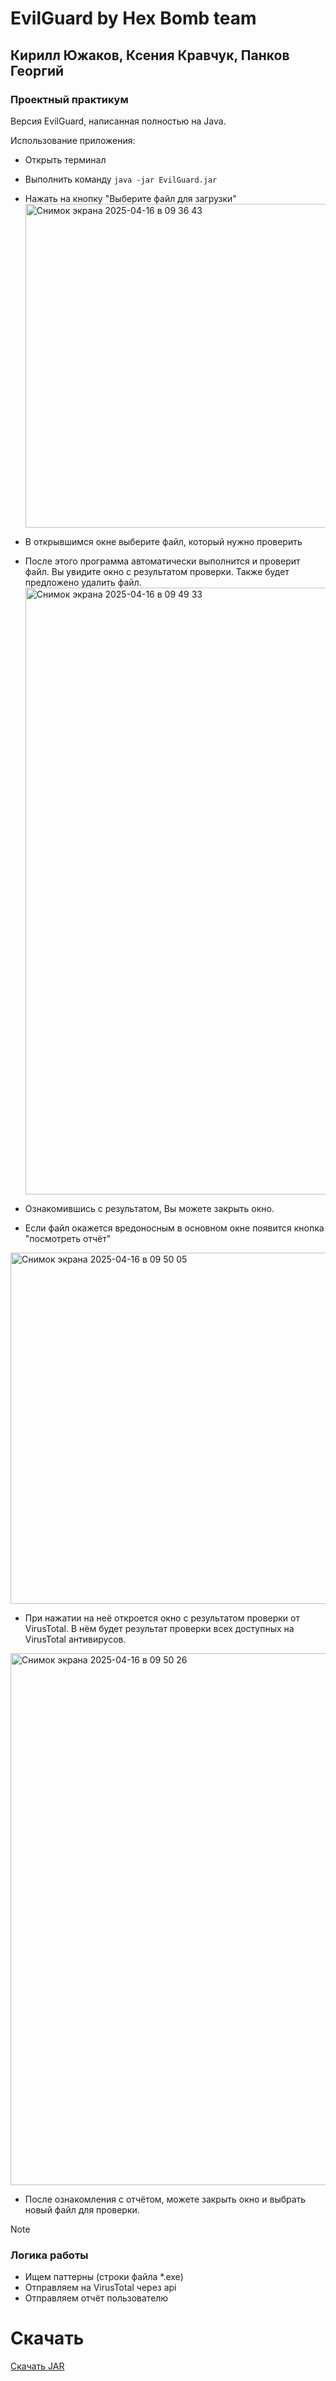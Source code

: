 # EvilGuard by Hex Bomb team

## Кирилл Южаков, Ксения Кравчук, Панков Георгий
### Проектный практикум

Версия EvilGuard, написанная полностью на Java. 

Использование приложения: 
- Открыть терминал
- Выполнить команду `java -jar EvilGuard.jar`
- Нажать на кнопку "Выберите файл для загрузки"
  <img width="518" alt="Снимок экрана 2025-04-16 в 09 36 43" src="https://github.com/user-attachments/assets/04b1780c-9d49-4335-b4ce-a391e9c7864c" />

- В открывшимся окне выберите файл, который нужно проверить
- После этого программа автоматически выполнится и проверит файл. Вы увидите окно с результатом проверки. Также будет предложено удалить файл.
  <img width="971" alt="Снимок экрана 2025-04-16 в 09 49 33" src="https://github.com/user-attachments/assets/3cbf32dd-b58d-4544-80ed-9a60ecb5eb54" />

- Ознакомившись с результатом, Вы можете закрыть окно.
- Если файл окажется вредоносным в основном окне появится кнопка "посмотреть отчёт"
 <img width="562" alt="Снимок экрана 2025-04-16 в 09 50 05" src="https://github.com/user-attachments/assets/99451ddb-d616-4d88-a0a0-67d0b29141a4" />

- При нажатии на неё откроется окно с результатом проверки от VirusTotal. В нём будет результат проверки всех доступных на VirusTotal антивирусов.
<img width="851" alt="Снимок экрана 2025-04-16 в 09 50 26" src="https://github.com/user-attachments/assets/9e811c53-5be8-49d9-9c40-77a73f59ada1" />

- После ознакомления с отчётом, можете закрыть окно и выбрать новый файл для проверки.

> [!NOTE]
> ### Логика работы
> - Ищем паттерны (строки файла *.exe)
> - Отправляем на VirusTotal через api
> - Отправляем отчёт пользователю

# Скачать
[Скачать JAR](https://github.com/KirillYuzh/EvilGuard-Java/releases/download/main/EvilGuard.jar)
